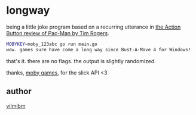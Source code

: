 # longway

being a little joke program based on a recurring utterance in [the Action Button review of Pac-Man by Tim Rogers](https://youtu.be/GPzVlTgZoCg?t=190).

```bash
MOBYKEY=moby_123abc go run main.go
wow. games sure have come a long way since Bust-A-Move 4 for Windows!
```

that's it. there are no flags. the output is slightly randomized.

thanks, [moby games](https://mobygames.com), for the slick API <3

## author

[vilmibm](https://tilde.town/~vilmibm)

